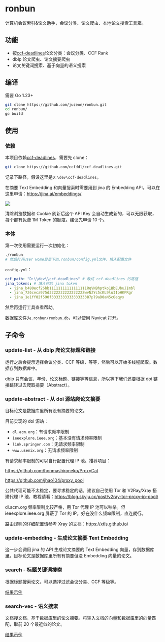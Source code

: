 # ronbun

计算机会议索引&论文助手，会议分类、论文爬虫、本地论文搜索工具箱。

## 功能

- 按[ccf-deadlines](https://github.com/ccfddl/ccf-deadlines)论文分类：会议分类、CCF Rank
- dblp 论文爬虫、论文摘要爬虫
- 论文关键词搜索、基于向量的语义搜索

## 编译

需要 Go 1.23+

```bash
git clone https://github.com/juzeon/ronbun.git
cd ronbun/
go build
```

## 使用

### 依赖

本项目依赖[ccf-deadlines](https://github.com/ccfddl/ccf-deadlines)，需要先 clone：

```bash
git clone https://github.com/ccfddl/ccf-deadlines.git
```

记录下路径，假设这里是`D:\dev\ccf-deadlines`。

在摘要 Text Embedding 和向量搜索时需要用到 jina 的 Embedding API，可以在这里申请：<https://jina.ai/embeddings/>

![](https://public.ptree.top/ShareX/2024/10/10/1728558627/fstutMhIND.png)

清除浏览数据和 Cookie 刷新后这个 API Key 会自动生成新的，可以无限获取，每个都有免费 1M Token 的额度。建议先申请 10 个。

### 本体

第一次使用需要运行一次初始化：

```bash
./ronbun
# 然后打开User Home目录下的.ronbun/config.yml文件，填入配置文件
```

`config.yml`：

```yaml
ccf_path: "D:\\dev\\ccf-deadlines" # 改成 ccf-deadlines 的路径
jina_tokens: # 填入你的 jina token
  - jina_b480ecf26bb11111111111111111RqVNBhptko1BbEUbuJImbl
  - jina_726ceca975d322222222222222ZwvNZYc5cKL9luIIpHKPRgr
  - jina_1e1ff02f590f333333333333333387pl9aD0aN5cOeqyx
```

然后再运行工具查看帮助。

数据库文件为`.ronbun/ronbun.db`，可以使用 Navicat 打开。

## 子命令

### update-list - 从 dblp 爬论文标题和链接

运行之后会提示选择会议分类、CCF 等级，等等，然后可以开始多线程爬取。数据存到数据库中。

dblp 只有会议、年份、论文标题、链接等等信息，所以等下我们还要根据 doi 链接跳转过去爬取摘要（Abstract）。

### update-abstract - 从 doi 源站爬论文摘要

目标论文是数据库里所有没有摘要的论文。

目前实现的 doi 源站：

- `dl.acm.org`：有请求频率限制
- `ieeexplore.ieee.org`：基本没有请求频率限制
- `link.springer.com`：无请求频率限制
- `www.usenix.org`：无请求频率限制

有请求频率限制的可以自行配置代理 IP 池。推荐项目：

<https://github.com/honmashironeko/ProxyCat>

<https://github.com/jhao104/proxy_pool>

公共代理可能不太稳定，要寻求稳定的话，建议自己使用 Tor 和 V2Ray/Xray 搭建代理 IP 池，教程请看：<https://blog.skyju.cc/post/v2ray-tor-proxy-ip-pool/>

dl.acm.org 频率限制比较严格，用 Tor 代理 IP 池可以秒杀。但 ieeexplore.ieee.org 屏蔽了 Tor 的 IP，好在没什么频率限制，直连就行。

路由规则的详细配置请参考 Xray 的文档：<https://xtls.github.io/>

### update-embedding - 生成论文摘要 Text Embedding

这一步会调用 jina 的 API 生成论文摘要的 Text Embedding 向量，存到数据库里。目标论文是数据库里所有有摘要但没 Embedding 向量的论文。

### search - 标题关键词搜索

根据标题搜索论文，可以选择过滤会议分类、CCF 等级等。

[结果示例](https://public.ptree.top/ShareX/manual/Search%20for%20serverless.html)

### search-vec - 语义搜索

文档搜文档，基于数据库里的论文摘要。将输入文档的向量和数据库里的向量匹配，取前 20 个最近似的论文。

[结果示例](https://public.ptree.top/ShareX/manual/Search%20by%20document%202024-10-10%2019%2129%2158.html)